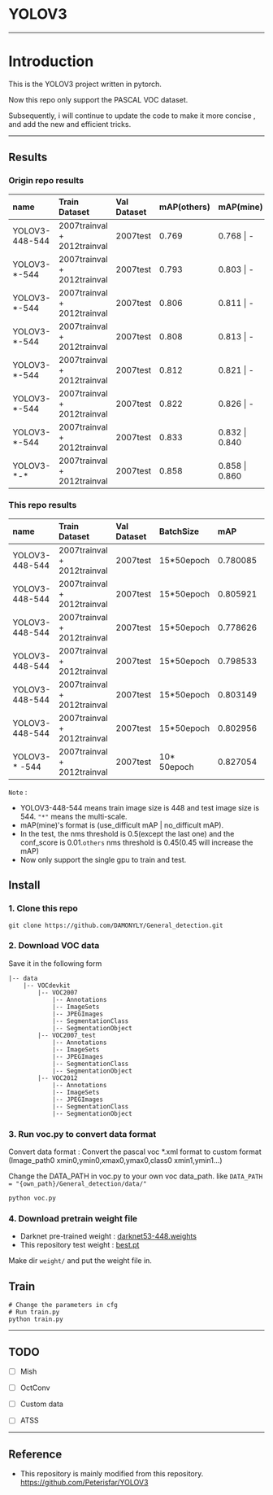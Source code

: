 # YOLOV3
---
# Introduction
This is the YOLOV3 project written in pytorch. 

Now this repo only support the PASCAL VOC dataset.

Subsequently, i will continue to update the code to make it more concise , and add the new and efficient tricks.

---
## Results

### Origin repo results
| name | Train Dataset | Val Dataset | mAP(others) | mAP(mine) | notes |
| :----- | :----- | :------ | :----- | :-----| :-----|
| YOLOV3-448-544 | 2007trainval + 2012trainval | 2007test | 0.769 | 0.768 \| - | baseline(augument + step lr) |
| YOLOV3-\*-544 | 2007trainval + 2012trainval | 2007test | 0.793 | 0.803 \| - | \+multi-scale training |
| YOLOV3-\*-544 | 2007trainval + 2012trainval | 2007test | 0.806 | 0.811 \| - | \+focal loss(note the conf_loss in the start is lower) |
| YOLOV3-\*-544 | 2007trainval + 2012trainval | 2007test | 0.808 | 0.813 \| - | \+giou loss |
| YOLOV3-\*-544 | 2007trainval + 2012trainval | 2007test | 0.812 | 0.821 \| - | \+label smooth |  
| YOLOV3-\*-544 | 2007trainval + 2012trainval | 2007test | 0.822 | 0.826 \| - | \+mixup |  
| YOLOV3-\*-544 | 2007trainval + 2012trainval | 2007test | 0.833 | 0.832 \| 0.840 | \+cosine lr |
| YOLOV3-\*-* | 2007trainval + 2012trainval | 2007test | 0.858 | 0.858 \| 0.860 | \+multi-scale test and flip, nms threshold is 0.45 |  

### This repo results
| name | Train Dataset | Val Dataset | BatchSize | mAP | notes |
| :----- | :----- | :------ | :-----| :-----| :-----|
| YOLOV3-448-544 | 2007trainval + 2012trainval | 2007test | 15*50epoch | 0.780085 | baseline |
| YOLOV3-448-544 | 2007trainval + 2012trainval | 2007test | 15*50epoch | 0.805921 | + focal | 
| YOLOV3-448-544 | 2007trainval + 2012trainval | 2007test | 15*50epoch | 0.778626 | + GIOU |
| YOLOV3-448-544 | 2007trainval + 2012trainval | 2007test | 15*50epoch | 0.798533 | + focal, GIOU |
| YOLOV3-448-544 | 2007trainval + 2012trainval | 2007test | 15*50epoch | 0.803149 | + focal, DIOU | 
| YOLOV3-448-544 | 2007trainval + 2012trainval | 2007test | 15*50epoch | 0.802956 | + focal, CIOU |
| YOLOV3-* -544 | 2007trainval + 2012trainval | 2007test | 10* 50epoch | 0.827054 | + Multi, focal, CIOU | 

`Note` : 

* YOLOV3-448-544 means train image size is 448 and test image size is 544. `"*"` means the multi-scale.
* mAP(mine)'s format is (use_difficult mAP | no_difficult mAP).
* In the test, the nms threshold is 0.5(except the last one) and the conf_score is 0.01.`others` nms threshold is 0.45(0.45 will increase the mAP)
* Now only support the single gpu to train and test.

## Install
### 1. Clone this repo
```
git clone https://github.com/DAMONYLY/General_detection.git
```
### 2. Download VOC data

Save it in the following form
```
|-- data
    |-- VOCdevkit
        |-- VOC2007
            |-- Annotations
            |-- ImageSets
            |-- JPEGImages
            |-- SegmentationClass
            |-- SegmentationObject
        |-- VOC2007_test
            |-- Annotations
            |-- ImageSets
            |-- JPEGImages
            |-- SegmentationClass
            |-- SegmentationObject
        |-- VOC2012
            |-- Annotations
            |-- ImageSets
            |-- JPEGImages
            |-- SegmentationClass
            |-- SegmentationObject                
```

### 3. Run voc.py to convert data format
Convert data format : Convert the pascal voc *.xml format to custom format (Image_path0   xmin0,ymin0,xmax0,ymax0,class0   xmin1,ymin1...)

Change the DATA_PATH in voc.py to your own voc data_path. like ` DATA_PATH = "{own_path}/General_detection/data/" `
```
python voc.py
```
### 4. Download pretrain weight file
* Darknet pre-trained weight :  [darknet53-448.weights](https://pjreddie.com/media/files/darknet53_448.weights) 
* This repository test weight : [best.pt](https://pan.baidu.com/s/1MdE2zfIND9NYd9mWytMX8g)

Make dir `weight/` and put the weight file in.

## Train
```
# Change the parameters in cfg
# Run train.py
python train.py
```
---
## TODO

* [ ] Mish
* [ ] OctConv
* [ ] Custom data
* [ ] ATSS


---
## Reference
* This repository is mainly modified from this repository. https://github.com/Peterisfar/YOLOV3

